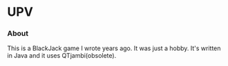 # UPV

### About

This is a BlackJack game I wrote years ago. It was just a hobby. It's written in Java and it uses QTjambi(obsolete).
